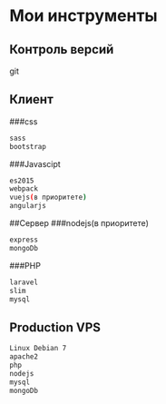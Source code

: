 # Мои инструменты

## Контроль версий
git

## Клиент
###css
```BASH
sass
bootstrap
```

###Javascipt
```BASH
es2015
webpack
vuejs(в приоритете)
angularjs
```

##Сервер
###nodejs(в приоритете)
```BASH
express
mongoDb
```

###PHP
```BASH
laravel
slim
mysql
```

## Production VPS 
```Bash
Linux Debian 7
apache2
php
nodejs
mysql
mongoDb
```


